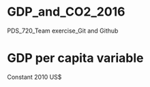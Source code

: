 # GDP_and_CO2_2016 
PDS_720_Team exercise_Git and Github
# GDP per capita variable
Constant 2010 US$
